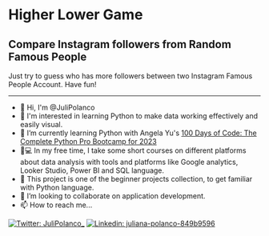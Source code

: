 # Higher Lower Game

## Compare Instagram followers from Random Famous People
Just try to guess who has more followers between two Instagram Famous People Account.
Have fun!
________________________________________________________
- 👋 Hi, I'm @JuliPolanco
- 👀 I'm interested in learning Python to make data working effectively and easily visual.
- 🌱 I’m currently learning Python with Angela Yu's [100 Days of Code: The Complete Python Pro Bootcamp for 2023](https://www.udemy.com/course/100-days-of-code/)
- :woman:💻 In my free time, I take some short courses on different platforms about data analysis with tools and platforms like Google analytics, Looker Studio, Power BI and SQL language.
- :hatching_chick: This project is one of the beginner projects collection, to get familiar with Python language.
- 💞️ I’m looking to collaborate on application development.
- 📫 How to reach me...

[//]: # ([![email]&#40;https://img.shields.io/badge/email-wil--1--am%40outlook.com-grey?style=plastic&#41;]&#40;mailto:wil-1-am@outlook.com&#41;)
[![Twitter: JuliPolanco_](https://img.shields.io/twitter/follow/JuliPolanco_?style=plastic&logo=twitter&labelColor=success&logoColor=white)](https://twitter.com/JuliPolanco_)
[![Linkedin: juliana-polanco-849b9596](https://img.shields.io/badge/-Juliana_Polanco-blue?style=plastic&logo=Linkedin&logoColor=white&link=https://www.linkedin.com/in/juliana-polanco-849b9596)](https://www.linkedin.com/in/juliana-polanco-849b9596)
